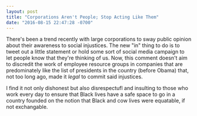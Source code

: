 ```yaml
---
layout: post
title: "Corporations Aren't People; Stop Acting Like Them"
date: "2016-08-15 22:47:28 -0700"
---
```


There's been a trend recently with large corporations to sway public opinion
about their awareness to social injustices. The new "in" thing to do is to tweet
out a little statement or hold some sort of social media campaign to let people
know that they're thinking of us. Now, this comment doesn't aim to discredit the
work of employee resource groups in companies that are predominately like the
list of presidents in the country (before Obama) that, not too long ago, made it
_legal_ to commit said injustices.

I find it not only dishonest but also disrespectufl and insulting to those who
work every day to ensure that Black lives have a safe space to go in a country
founded on the notion that Black and cow lives were equatable, if not
exchangable.
